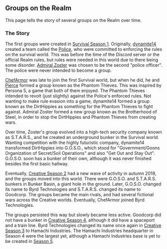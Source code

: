 ## Groups on the Realm

This page tells the story of several groups on the Realm over time.

### The Story
The first groups were created in [Survival Season 1](/worlds/ars1). Originally, [dynamite14](/members/dynamite14) created a team called the [Police](/builds/police), who were committed to enforcing the rules on the survival world. This was before the time of the Discord server or the official Realm rules, but rules were needed in this world due to there being some disorder. [Admiral Zoster](/members/zoster) was chosen to be the second "police officer". The police were never intended to become a group.

[ChefArmor](/members/chefarmor) was late to join the first Survival world, but when he did, he and [Pierce](/members/pierce) formed a group known as the Phantom Thieves. This was inspired by Persona 5, a game that both of them enjoyed. The Phantom Thieves intended to revolt (just slightly) against the Police's enforced rules. Not wanting to make rule evasion into a game, dynamite14 formed a group known as the DirtHippies as something for the Phantom Thieves to fight against. Admiral Zoster formed a new group known as the Brotherhood of Steel, in order to stop the DirtHippies and Phantom Thieves from creating wars.

Over time, Zoster's group evolved into a high-tech security company known as S.T.A.R.S., and he created an underground bunker in the Survival world. Wanting competition with the highly futuristic company, dynamite14 transformed DirtHippies into G.O.S.O., which stood for "Government/Goons Organization of Secret/Soil Operations" and also "Get Out and Stay Out". G.O.S.O. soon has a bunker of their own, although it was never finished besides the first basic hallway.

Eventually, [Creative Season 2](/worlds/arc2) had a new wave of activity in autumn 2019, and the groups moved into this world. There were G.O.S.O. and S.T.A.R.S. bunkers in Bunker Basin, a giant hole in the ground. Later, G.O.S.O. changed its name to Byrd Technologies and S.T.A.R.S. changed its name to Goodcorp. The groups became the main rivals, and had several fictional wars across the Creative worlds. Eventually, ChefArmor joined Byrd Technologies.

The groups persisted this way but slowly became less active. Goodcorp did not have a bunker in [Creative Season 4](/worlds/arc4), although it did have a spaceport and a train line. Byrd Technologies changed its name once again in [Creative Season 3](/worlds/arc3) to Hamachi Industries. The Hamachi Industries headquarter in Season 4 were the largest yet, although a Hamachi Industries base is yet to be created in [Season 5](/worlds/arc5).
